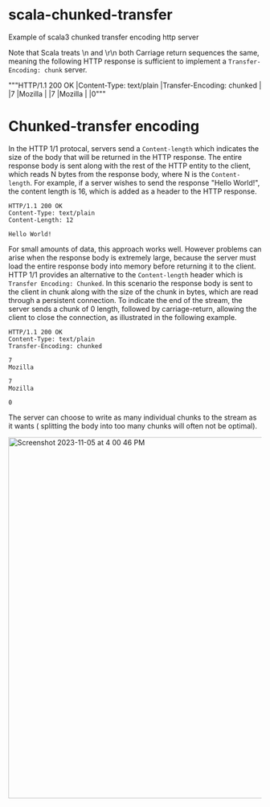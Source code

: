 # scala-chunked-transfer
Example of scala3 chunked transfer encoding http server 

Note that Scala treats \n and \r\n both Carriage return sequences the same, meaning the following HTTP response is sufficient to implement a ```Transfer-Encoding: chunk``` server.


"""HTTP/1.1 200 OK
                          |Content-Type: text/plain
                          |Transfer-Encoding: chunked
                          |
                          |7
                          |Mozilla
                          |
                          |7
                          |Mozilla
                          |
                          |0"""



# Chunked-transfer encoding

In the HTTP 1/1 protocal, servers send a `Content-length` which indicates the size of the body that will be returned in the HTTP response. The entire response body is sent along with the rest of the HTTP entity to the client, which reads N bytes from the response body, where N is the `Content-length`. For example, if a server wishes to send the response "Hello World!", the content length is 16, which is added as a header to the HTTP response.

```
HTTP/1.1 200 OK
Content-Type: text/plain
Content-Length: 12

Hello World!
```

For small amounts of data, this approach works well. However problems can arise when the response body is extremely large, because the server must load the entire response body into memory before returning it to the client. HTTP 1/1 provides an alternative to the `Content-length` header which is `Transfer Encoding: Chunked`. In this scenario the response body is sent to the client in chunk along with the size of the chunk in bytes, which are read through a persistent connection. To indicate the end of the stream, the server sends a chunk of 0 length, followed by carriage-return, allowing the client to close the connection, as illustrated in the following example. 


```
HTTP/1.1 200 OK
Content-Type: text/plain
Transfer-Encoding: chunked

7
Mozilla

7
Mozilla

0
```

The server can choose to write as many individual chunks to the stream as it wants ( splitting the body into too many chunks will often not be optimal). 

<img width="719" alt="Screenshot 2023-11-05 at 4 00 46 PM" src="https://github.com/pwharned/scala-chunked-transfer/assets/52669420/b2092845-89cf-4ed5-be94-f9066f102d3a">
